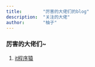 ```yaml
---
title:        "厉害的大佬们的blog"
description:  "关注的大佬"
author:       "柚子"
---
```


### 厉害的大佬们~ ###

1. [it程序猿](https://www.itcodemonkey.com/portal/search/index)

